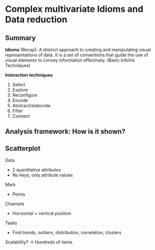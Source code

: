 # Complex multivariate Idioms and Data reduction

## Summary

**Idioms** (Recap): A distinct approach to creating and manipulating visual representations of data. It is a set of conventions that guide the use of visual elements to convey information effectively. (Basic InfoVis Techniques)

**Interaction techniques**
1. Select
2. Explore
3. Reconfigure
4. Encode
5. Abstract/elaborate
6. Filter
7. Connect

## Analysis framework: How is it shown?

## Scatterplot

Data
- 2 quantitative attributes
- No keys, only attribute values

Mark
- Points

Channels
- Horizontal + vertical position

Tasks
- Find trends, outliers, distribution, correlation, clusters

Scalability? $\rightarrow$ Hundreds of items

